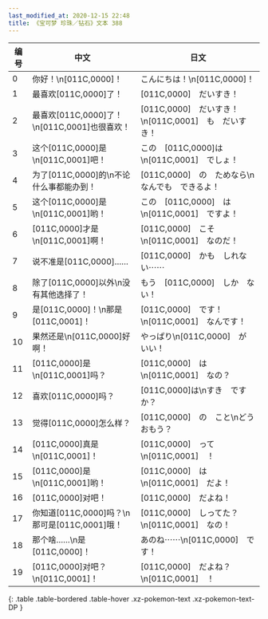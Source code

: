 ```yaml
---
last_modified_at: 2020-12-15 22:48
title: 《宝可梦 珍珠／钻石》文本 388
---
```

| 编号 | 中文 | 日文 |
| ---- | ---- | ---- |
| 0 | 你好！\n[011C,0000]！ | こんにちは！\n[011C,0000]！ |
| 1 | 最喜欢[011C,0000]了！ | [011C,0000]　だいすき！ |
| 2 | 最喜欢[011C,0000]了！\n[011C,0001]也很喜欢！ | [011C,0000]　だいすき！\n[011C,0001]　も　だいすき！ |
| 3 | 这个[011C,0000]是\n[011C,0001]吧！ | この　[011C,0000]は\n[011C,0001]　でしょ！ |
| 4 | 为了[011C,0000]的\n不论什么事都能办到！ | [011C,0000]　の　ためなら\nなんでも　できるよ！ |
| 5 | 这个[011C,0000]是\n[011C,0001]哟！ | この　[011C,0000]　は\n[011C,0001]　ですよ！ |
| 6 | [011C,0000]才是\n[011C,0001]啊！ | [011C,0000]　こそ\n[011C,0001]　なのだ！ |
| 7 | 说不准是[011C,0000]…… | [011C,0000]　かも　しれない⋯⋯ |
| 8 | 除了[011C,0000]以外\n没有其他选择了！ | もう　[011C,0000]　しか　ない！ |
| 9 | 是[011C,0000]！\n那是[011C,0001]！ | [011C,0000]　です！\n[011C,0001]　なんです！ |
| 10 | 果然还是\n[011C,0000]好啊！ | やっぱり\n[011C,0000]　が　いい！ |
| 11 | [011C,0000]是\n[011C,0001]吗？ | [011C,0000]　は\n[011C,0001]　なの？ |
| 12 | 喜欢[011C,0000]吗？ | [011C,0000]は\nすき　ですか？ |
| 13 | 觉得[011C,0000]怎么样？ | [011C,0000]　の　こと\nどう　おもう？ |
| 14 | [011C,0000]真是\n[011C,0001]！ | [011C,0000]　って\n[011C,0001]　！ |
| 15 | [011C,0000]是\n[011C,0001]哟！ | [011C,0000]　は\n[011C,0001]　だよ！ |
| 16 | [011C,0000]对吧！ | [011C,0000]　だよね！ |
| 17 | 你知道[011C,0000]吗？\n那可是[011C,0001]哦！ | [011C,0000]　しってた？\n[011C,0001]　なの！ |
| 18 | 那个啥……\n是[011C,0000]！ | あのね⋯⋯\n[011C,0000]　です！ |
| 19 | [011C,0000]对吧？\n[011C,0001]！ | [011C,0000]　だよね？\n[011C,0001]　！ |
{: .table .table-bordered .table-hover .xz-pokemon-text .xz-pokemon-text-DP }